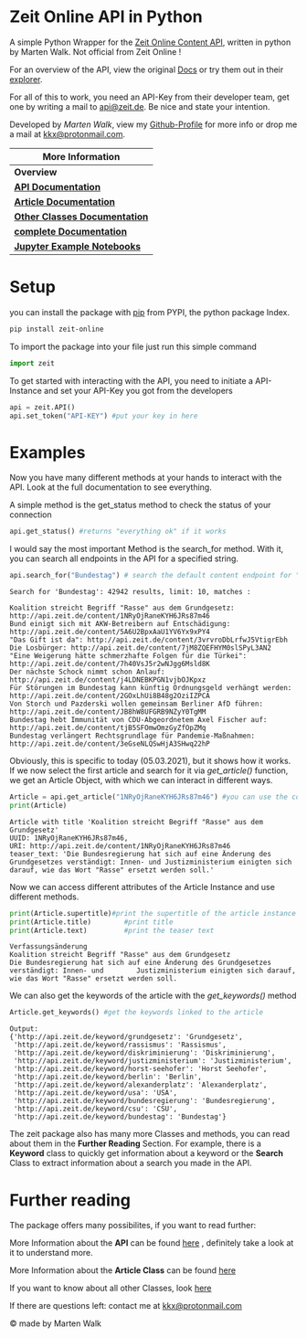 # Zeit Online API in Python

A simple Python Wrapper for the [Zeit Online Content API](http://developer.zeit.de/index/), written in python by Marten Walk. Not official from Zeit Online !

For an overview of the API, view the original [Docs](http://developer.zeit.de/docs/) or try them out in their [explorer](http://developer.zeit.de/explorer/).

For all of this to work, you need an API-Key from their developer team, get one by writing a mail to [api@zeit.de](mailto:api@zeit.de). Be nice and state your intention.

Developed by *Marten Walk*, view my [Github-Profile](https://github.com/skriptum) for more info or drop me a mail at [kkx@protonmail.com](mailto:kkx@protonmail.com). 

| More Information                              |
| --------------------------------------------- |
| **Overview**                                  |
| [**API Documentation**](api.md)               |
| [**Article Documentation**](article.md)       |
| [**Other Classes Documentation**](classes.md) |
| [**complete Documentation**](docs.md)         |
| [**Jupyter Example Notebooks**](notebooks.md) |

# Setup

you can install the package with [pip](https://pypi.org/project/pip/) from PYPI, the python package Index.

```bash
pip install zeit-online
```

To import the package into your file just run this simple command

```python
import zeit
```

To get started with interacting with the API, you need to initiate a API-Instance and set your API-Key you got from the developers

```python
api = zeit.API()
api.set_token("API-KEY") #put your key in here
```



# Examples

Now you have many different methods at your hands to interact with the API. Look at the full documentation to see everything.

A simple method is the get_status method to check the status of your connection

```python
api.get_status() #returns "everything ok" if it works
```

I would say the most important Method is the search_for method. With it, you can search all endpoints in the API for a specified string.

```python
api.search_for("Bundestag") # search the default content endpoint for "John Kennedy", returns a search class
```

```
Search for 'Bundestag': 42942 results, limit: 10, matches : 
 
Koalition streicht Begriff "Rasse" aus dem Grundgesetz: http://api.zeit.de/content/1NRyOjRaneKYH6JRs87m46
Bund einigt sich mit AKW-Betreibern auf Entschädigung: http://api.zeit.de/content/5A6U2BpxAaU1YV6Yx9xPY4
"Das Gift ist da": http://api.zeit.de/content/3vrvroDbLrfwJ5VtigrEbh
Die Losbürger: http://api.zeit.de/content/7jM8ZQEFHYM0slSPyL3AN2
"Eine Weigerung hätte schmerzhafte Folgen für die Türkei": http://api.zeit.de/content/7h40VsJ5r2wNJgg6Msld8K
Der nächste Schock nimmt schon Anlauf: http://api.zeit.de/content/j4LDNEBKPGN1vjbOJKpxz
Für Störungen im Bundestag kann künftig Ordnungsgeld verhängt werden: http://api.zeit.de/content/2GOxLhUi8B48g2OziIZPCA
Von Storch und Pazderski wollen gemeinsam Berliner AfD führen: http://api.zeit.de/content/JB8hW8UFGRB9NZyY0TgMM
Bundestag hebt Immunität von CDU-Abgeordnetem Axel Fischer auf: http://api.zeit.de/content/tjB5SFOmwOmzGyZfOpZMq
Bundestag verlängert Rechtsgrundlage für Pandemie-Maßnahmen: http://api.zeit.de/content/3eGseNLQSwHjA3SHwq22hP
```

Obviously, this is specific to today (05.03.2021), but it shows how it works. If we now select the first article and search for it via *get_article()* function, we get an Article Object, with which we can interact in different ways.

```python
Article = api.get_article("1NRyOjRaneKYH6JRs87m46") #you can use the complete uri or just the id
print(Article)
```

```
Article with title 'Koalition streicht Begriff "Rasse" aus dem Grundgesetz' 
UUID: 1NRyOjRaneKYH6JRs87m46, 
URI: http://api.zeit.de/content/1NRyOjRaneKYH6JRs87m46        
teaser_text: 'Die Bundesregierung hat sich auf eine Änderung des Grundgesetzes verständigt: Innen- und Justizministerium einigten sich darauf, wie das Wort "Rasse" ersetzt werden soll.'
```

Now we can access different attributes of the Article Instance and use different methods.

```python
print(Article.supertitle)#print the supertitle of the article instance
print(Article.title) 		#print title
print(Article.text)			#print the teaser text

```

```
Verfassungsänderung
Koalition streicht Begriff "Rasse" aus dem Grundgesetz
Die Bundesregierung hat sich auf eine Änderung des Grundgesetzes verständigt: Innen- und 		Justizministerium einigten sich darauf, wie das Wort "Rasse" ersetzt werden soll.
```

We can also get the keywords of the article with the *get_keywords()* method

```python
Article.get_keywords() #get the keywords linked to the article
```

```
Output:
{'http://api.zeit.de/keyword/grundgesetz': 'Grundgesetz',
 'http://api.zeit.de/keyword/rassismus': 'Rassismus',
 'http://api.zeit.de/keyword/diskriminierung': 'Diskriminierung',
 'http://api.zeit.de/keyword/justizministerium': 'Justizministerium',
 'http://api.zeit.de/keyword/horst-seehofer': 'Horst Seehofer',
 'http://api.zeit.de/keyword/berlin': 'Berlin',
 'http://api.zeit.de/keyword/alexanderplatz': 'Alexanderplatz',
 'http://api.zeit.de/keyword/usa': 'USA',
 'http://api.zeit.de/keyword/bundesregierung': 'Bundesregierung',
 'http://api.zeit.de/keyword/csu': 'CSU',
 'http://api.zeit.de/keyword/bundestag': 'Bundestag'}
```



The zeit package also has many more Classes and methods, you can read about them in the **Further Reading** Section. For example, there is a **Keyword** class to quickly get information about a keyword or the **Search** Class to extract information about a search you made in the API.

# Further reading

The package offers many possibilites, if you want to read further:

More Information about the **API** can be found [here](api.md) , definitely take a look at it to understand more.

More Information about the **Article Class** can be found [here](article.md)

If you want to know about all other Classes, look [here](classes.md)



If there are questions left: contact me at [kkx@protonmail.com](mailto:kkx@protonmail.com)

© made by Marten Walk

 

